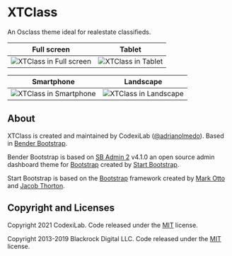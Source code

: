 
# XTClass

An Osclass theme ideal for realestate classifieds.

| Full screen | Tablet |
|--|--|
| ![XTClass in Full screen](https://i.imgur.com/PS9kwEi.png) | ![XTClass in Tablet](https://i.imgur.com/GgKscRq.png) |

| Smartphone | Landscape |
|--|--|
| ![XTClass in Smartphone](https://i.imgur.com/qi2iYU2.png) | ![XTClass in Landscape](https://i.imgur.com/pX1ewK3.png) |

## About

XTClass is created and maintained by CodexiLab ([@adrianolmedo](https://github.com/adrianolmedo)). Based in [Bender Bootstrap](https://github.com/codexilab/osclass-benderbs).

Bender Bootstrap is based on [SB Admin 2](https://startbootstrap.com/template-overviews/sb-admin-2/) v4.1.0 an open source admin dashboard theme for [Bootstrap](http://getbootstrap.com/) created by [Start Bootstrap](http://startbootstrap.com/).

Start Bootstrap is based on the [Bootstrap](http://getbootstrap.com/) framework created by [Mark Otto](https://twitter.com/mdo) and [Jacob Thorton](https://twitter.com/fat).

## Copyright and Licenses

Copyright 2021 CodexiLab. Code released under the [MIT](https://github.com/codexilab/osclass-benderbs/blob/master/LICENSE) license.

Copyright 2013-2019 Blackrock Digital LLC. Code released under the [MIT](https://github.com/BlackrockDigital/startbootstrap-resume/blob/gh-pages/LICENSE) license.
